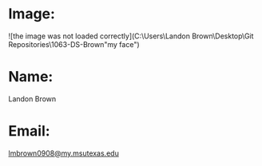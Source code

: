 
# Image:
![the image was not loaded correctly](C:\Users\Landon Brown\Desktop\Git Repositories\1063-DS-Brown"my face")

# Name:
Landon Brown 

# Email:
lmbrown0908@my.msutexas.edu
